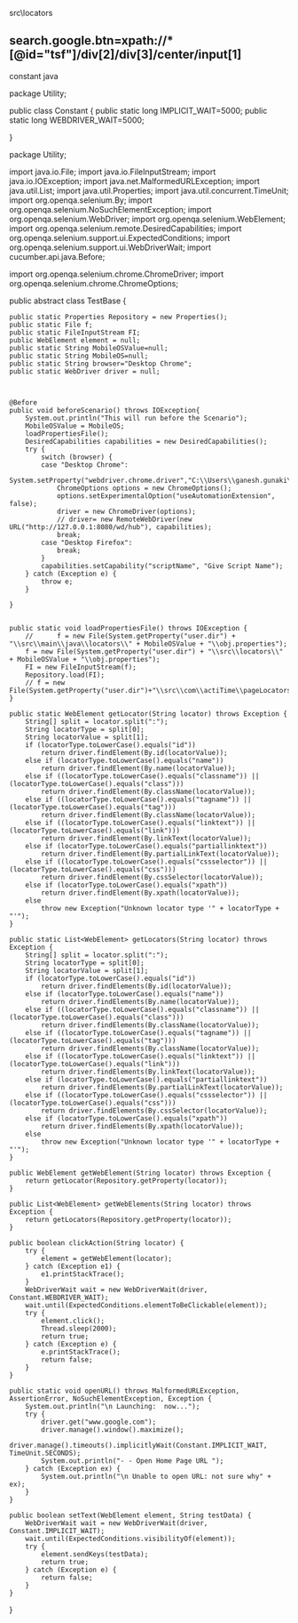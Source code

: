 src\locators

search.google.btn=xpath://*[@id="tsf"]/div[2]/div[3]/center/input[1]
----------------------------------------------------
constant java

package Utility;

public class Constant {
public static long IMPLICIT_WAIT=5000;
public static long WEBDRIVER_WAIT=5000;


	
}



package Utility;

import java.io.File;
import java.io.FileInputStream;
import java.io.IOException;
import java.net.MalformedURLException;
import java.util.List;
import java.util.Properties;
import java.util.concurrent.TimeUnit;
import org.openqa.selenium.By;
import org.openqa.selenium.NoSuchElementException;
import org.openqa.selenium.WebDriver;
import org.openqa.selenium.WebElement;
import org.openqa.selenium.remote.DesiredCapabilities;
import org.openqa.selenium.support.ui.ExpectedConditions;
import org.openqa.selenium.support.ui.WebDriverWait;
import cucumber.api.java.Before;

import org.openqa.selenium.chrome.ChromeDriver;
import org.openqa.selenium.chrome.ChromeOptions;

public abstract class TestBase {
	
	public static Properties Repository = new Properties();
	public static File f;
	public static FileInputStream FI;
	public WebElement element = null;
	public static String MobileOSValue=null;
	public static String MobileOS=null;
	public static String browser="Desktop Chrome";
	public static WebDriver driver = null;



	@Before
	public void beforeScenario() throws IOException{
		System.out.println("This will run before the Scenario");
		MobileOSValue = MobileOS;
		loadPropertiesFile();
		DesiredCapabilities capabilities = new DesiredCapabilities();
		try {
			switch (browser) {
			case "Desktop Chrome":
				System.setProperty("webdriver.chrome.driver","C:\\Users\\ganesh.gunaki\\Downloads\\BDD_CucumberZip\\BDD_Cucumber\\src\\Resources\\chromedriver.exe");
				ChromeOptions options = new ChromeOptions();
				options.setExperimentalOption("useAutomationExtension", false);
				driver = new ChromeDriver(options); 
				// driver= new RemoteWebDriver(new URL("http://127.0.0.1:8080/wd/hub"), capabilities);
				break;
			case "Desktop Firefox":
				break;
			}
			capabilities.setCapability("scriptName", "Give Script Name");
		} catch (Exception e) {
			throw e;
		}

	}


	public static void loadPropertiesFile() throws IOException {
		//		f = new File(System.getProperty("user.dir") + "\\src\\main\\java\\locators\\" + MobileOSValue + "\\obj.properties");
		f = new File(System.getProperty("user.dir") + "\\src\\locators\\" + MobileOSValue + "\\obj.properties");
		FI = new FileInputStream(f);
		Repository.load(FI);
		// f = new File(System.getProperty("user.dir")+"\\src\\com\\actiTime\\pageLocators\\loginpage.properties");
	}

	public static WebElement getLocator(String locator) throws Exception {
		String[] split = locator.split(":");
		String locatorType = split[0];
		String locatorValue = split[1];
		if (locatorType.toLowerCase().equals("id"))
			return driver.findElement(By.id(locatorValue));
		else if (locatorType.toLowerCase().equals("name"))
			return driver.findElement(By.name(locatorValue));
		else if ((locatorType.toLowerCase().equals("classname")) || (locatorType.toLowerCase().equals("class")))
			return driver.findElement(By.className(locatorValue));
		else if ((locatorType.toLowerCase().equals("tagname")) || (locatorType.toLowerCase().equals("tag")))
			return driver.findElement(By.className(locatorValue));
		else if ((locatorType.toLowerCase().equals("linktext")) || (locatorType.toLowerCase().equals("link")))
			return driver.findElement(By.linkText(locatorValue));
		else if (locatorType.toLowerCase().equals("partiallinktext"))
			return driver.findElement(By.partialLinkText(locatorValue));
		else if ((locatorType.toLowerCase().equals("cssselector")) || (locatorType.toLowerCase().equals("css")))
			return driver.findElement(By.cssSelector(locatorValue));
		else if (locatorType.toLowerCase().equals("xpath"))
			return driver.findElement(By.xpath(locatorValue));
		else
			throw new Exception("Unknown locator type '" + locatorType + "'");
	}

	public static List<WebElement> getLocators(String locator) throws Exception {
		String[] split = locator.split(":");
		String locatorType = split[0];
		String locatorValue = split[1];
		if (locatorType.toLowerCase().equals("id"))
			return driver.findElements(By.id(locatorValue));
		else if (locatorType.toLowerCase().equals("name"))
			return driver.findElements(By.name(locatorValue));
		else if ((locatorType.toLowerCase().equals("classname")) || (locatorType.toLowerCase().equals("class")))
			return driver.findElements(By.className(locatorValue));
		else if ((locatorType.toLowerCase().equals("tagname")) || (locatorType.toLowerCase().equals("tag")))
			return driver.findElements(By.className(locatorValue));
		else if ((locatorType.toLowerCase().equals("linktext")) || (locatorType.toLowerCase().equals("link")))
			return driver.findElements(By.linkText(locatorValue));
		else if (locatorType.toLowerCase().equals("partiallinktext"))
			return driver.findElements(By.partialLinkText(locatorValue));
		else if ((locatorType.toLowerCase().equals("cssselector")) || (locatorType.toLowerCase().equals("css")))
			return driver.findElements(By.cssSelector(locatorValue));
		else if (locatorType.toLowerCase().equals("xpath"))
			return driver.findElements(By.xpath(locatorValue));
		else
			throw new Exception("Unknown locator type '" + locatorType + "'");
	}

	public WebElement getWebElement(String locator) throws Exception {
		return getLocator(Repository.getProperty(locator));
	}

	public List<WebElement> getWebElements(String locator) throws Exception {
		return getLocators(Repository.getProperty(locator));
	}

	public boolean clickAction(String locator) {
		try {
			element = getWebElement(locator);
		} catch (Exception e1) {
			e1.printStackTrace();
		}
		WebDriverWait wait = new WebDriverWait(driver, Constant.WEBDRIVER_WAIT);
		wait.until(ExpectedConditions.elementToBeClickable(element));
		try {
			element.click();
			Thread.sleep(2000);
			return true;
		} catch (Exception e) {
			e.printStackTrace();
			return false;
		}
	}

	public static void openURL() throws MalformedURLException, AssertionError, NoSuchElementException, Exception {
		System.out.println("\n Launching:  now...");
		try {
			driver.get("www.google.com");
			driver.manage().window().maximize();
			driver.manage().timeouts().implicitlyWait(Constant.IMPLICIT_WAIT, TimeUnit.SECONDS);
			System.out.println("- - Open Home Page URL ");
		} catch (Exception ex) {
			System.out.println("\n Unable to open URL: not sure why" + ex);
		}
	}

	public boolean setText(WebElement element, String testData) {
		WebDriverWait wait = new WebDriverWait(driver, Constant.IMPLICIT_WAIT);
		wait.until(ExpectedConditions.visibilityOf(element));
		try {
			element.sendKeys(testData);
			return true;
		} catch (Exception e) {
			return false;
		}
	}

}














